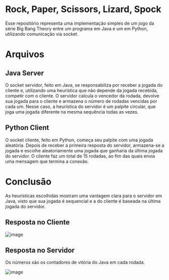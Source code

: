 # Rock, Paper, Scissors, Lizard, Spock
Esse repositório representa uma implementação simples de um jogo da série Big Bang Theory entre um programa em Java e um em Python, utilizando comunicação via socket.
# Arquivos
## Java Server
O socket servidor, feito em Java, se responsabiliza por receber a jogada do cliente e, utilizando uma heurística que não depende da jogada recebida, competir com o cliente. O servidor calcula o vencedor da rodada, devolve sua jogada para o cliente e armazena o número de rodadas vencidas por cada um.
Nesse caso, a heurística do servidor é um palpite circular, que joga uma jogada diferente na mesma sequência todas as vezes.

## Python Client
O socket cliente, feito em Python, começa seu palpite com uma jogada aleatória. Depois de receber a primeira resposta do servidor, armazena-se a jogada e escolhe aleatoriamente uma jogada que ganharia da última jogada do servidor. O cliente faz um total de 15 rodadas, ao fim das quais envia uma mensagem que termina a conexão.

# Conclusão
As heurísticas escolhidas mostram uma vantagem clara para o servidor em Java, visto que sua jogada é sequencial e a do cliente é baseada na última jogada do servidor.

## Resposta no Cliente 

![image](https://user-images.githubusercontent.com/63520242/205523945-c3b763a4-bb85-46ca-93dc-8540feb6a56b.png)

## Resposta no Servidor
Os números são os contadores de vitória do Java em cada rodada.

![image](https://user-images.githubusercontent.com/63520242/205523992-2768c62a-5316-4158-bb34-70ad75047c11.png)
